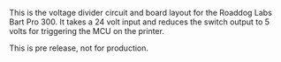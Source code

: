 This is the voltage divider circuit and board layout for the Roaddog Labs Bart Pro 300.  It takes a 24 volt input and reduces the switch output to 5 volts for triggering the MCU on the printer.


This is pre release, not for production. 